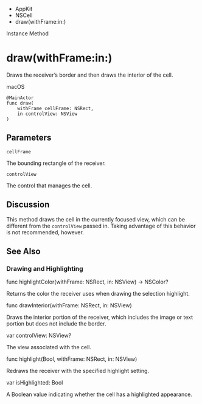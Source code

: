 

- AppKit
- NSCell
-  draw(withFrame:in:) 

Instance Method

# draw(withFrame:in:)

Draws the receiver’s border and then draws the interior of the cell.

macOS

``` source
@MainActor
func draw(
    withFrame cellFrame: NSRect,
    in controlView: NSView
)
```

## Parameters 

`cellFrame`  

The bounding rectangle of the receiver.

`controlView`  

The control that manages the cell.

## Discussion

This method draws the cell in the currently focused view, which can be different from the `controlView` passed in. Taking advantage of this behavior is not recommended, however.

## See Also

### Drawing and Highlighting

func highlightColor(withFrame: NSRect, in: NSView) -> NSColor?

Returns the color the receiver uses when drawing the selection highlight.

func drawInterior(withFrame: NSRect, in: NSView)

Draws the interior portion of the receiver, which includes the image or text portion but does not include the border.

var controlView: NSView?

The view associated with the cell.

func highlight(Bool, withFrame: NSRect, in: NSView)

Redraws the receiver with the specified highlight setting.

var isHighlighted: Bool

A Boolean value indicating whether the cell has a highlighted appearance.

